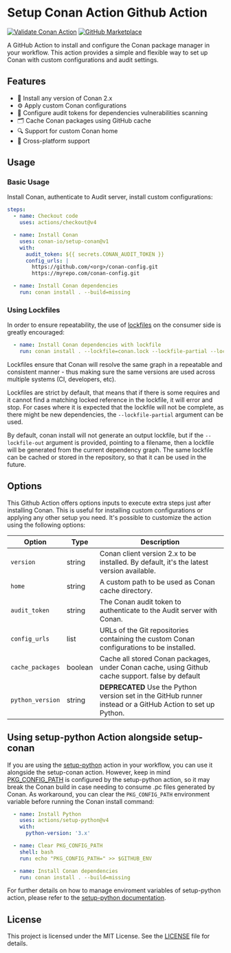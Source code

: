 # Setup Conan Action Github Action

[![Validate Conan Action](https://github.com/conan-io/setup-conan/actions/workflows/ci.yml/badge.svg)](https://github.com/conan-io/setup-conan/actions/workflows/ci.yml)
[![GitHub Marketplace](https://img.shields.io/badge/Marketplace-Setup%20Conan%20Client-blue.svg?colorA=24292e&colorB=0366d6&style=flat&longCache=true&logo=github)](https://github.com/marketplace/actions/setup-conan-client)


A GitHub Action to install and configure the Conan package manager in your workflow.
This action provides a simple and flexible way to set up Conan with custom configurations and audit settings.

## Features

- 🚀 Install any version of Conan 2.x
- ⚙️ Apply custom Conan configurations
- 🔐 Configure audit tokens for dependencies vulnerabilities scanning
- 🗂️ Cache Conan packages using GitHub cache
- 🔍 Support for custom Conan home
- 💪 Cross-platform support

## Usage

### Basic Usage

Install Conan, authenticate to Audit server, install custom configurations:

```yaml
steps:
  - name: Checkout code
    uses: actions/checkout@v4

  - name: Install Conan
    uses: conan-io/setup-conan@v1
    with:
      audit_token: ${{ secrets.CONAN_AUDIT_TOKEN }}
      config_urls: |
        https://github.com/<org>/conan-config.git
        https://myrepo.com/conan-config.git

  - name: Install Conan dependencies
    run: conan install . --build=missing
```

### Using Lockfiles

In order to ensure repeatability, the use of [lockfiles](https://docs.conan.io/2/tutorial/versioning/lockfiles.html#tutorial-versioning-lockfiles) on the consumer side is greatly encouraged:

```yaml
  - name: Install Conan dependencies with lockfile
    run: conan install . --lockfile=conan.lock --lockfile-partial --lockfile-out=conan.lock --build=missing
```

Lockfiles ensure that Conan will resolve the same graph in a repeatable and consistent manner - thus making sure the same versions are used across multiple systems (CI, developers, etc).

Lockfiles are strict by default, that means that if there is some requires and it cannot find a matching locked reference in the lockfile, it will error and stop. For cases where it is expected that the lockfile will not be complete, as there might be new dependencies, the `--lockfile-partial` argument can be used.

By default, conan install will not generate an output lockfile, but if the `--lockfile-out` argument is provided, pointing to a filename, then a lockfile will be generated from the current dependency graph. The same lockfile can be cached or stored in the repository, so that it can be used in the future.

## Options

This Github Action offers options inputs to execute extra steps just after installing Conan.
This is useful for installing custom configurations or applying any other setup you need.
It's possible to customize the action using the following options:

| Option           | Type    | Description                                                                                                 |
|------------------|---------|-------------------------------------------------------------------------------------------------------------|
| `version`        | string  | Conan client version 2.x to be installed. By default, it's the latest version available.                    |
| `home`           | string  | A custom path to be used as Conan cache directory.                                                          |
| `audit_token`    | string  | The Conan audit token to authenticate to the Audit server with Conan.                                       |
| `config_urls`    | list    | URLs of the Git repositories containing the custom Conan configurations to be installed.                    |
| `cache_packages` | boolean | Cache all stored Conan packages, under Conan cache, using Github cache support. false by default            |
| `python_version` | string  | **DEPRECATED** Use the Python version set in the GitHub runner instead or a GitHub Action to set up Python. |


## Using setup-python Action alongside setup-conan

If you are using the [setup-python](https://github.com/actions/setup-python) action in your workflow, you can use it alongside the setup-conan action.
However, keep in mind [PKG_CONFIG_PATH](https://github.com/actions/setup-python/blob/main/docs/advanced-usage.md#using-update-environment-flag) is configured by the setup-python action, so it may break the Conan build in case needing to consume .pc files generated by Conan. As workaround, you can clear the `PKG_CONFIG_PATH` environment variable before running the Conan install command:

```yaml
  - name: Install Python
    uses: actions/setup-python@v4
    with:
      python-version: '3.x'

  - name: Clear PKG_CONFIG_PATH
    shell: bash
    run: echo "PKG_CONFIG_PATH=" >> $GITHUB_ENV

  - name: Install Conan dependencies
    run: conan install . --build=missing
```

For further details on how to manage enviroment variables of setup-python action, please refer to the [setup-python documentation](https://github.com/actions/setup-python/blob/main/docs/advanced-usage.md#using-update-environment-flag).

## License

This project is licensed under the MIT License. See the [LICENSE](LICENSE.md) file for details.
